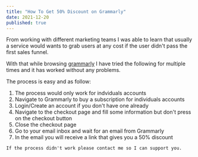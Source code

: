 ```yaml
---
title: "How To Get 50% Discount on Grammarly"
date: 2021-12-20
published: true
---
```


From working with different marketing teams I was able to learn that usually a service would wants to grab users at any cost if the user didn't pass the first sales funnel.


With that while browsing [grammarly](https://grammarly.com/) I have tried the following for multiple times and it has worked without any problems.


The process is easy and as follow:

1. The process would only work for indviduals accounts
2. Navigate to Grammarly to buy a subscription for individuals accounts
3. Login/Create an account if you don't have one already
4. Navigate to the checkout page and fill some information but don't press on the checkout button
5. Close the checkout page
6. Go to your email inbox and wait for an email from Grammarly
7. In the email you will receive a link that gives you a 50% discount


```
If the process didn't work please contact me so I can support you.
```